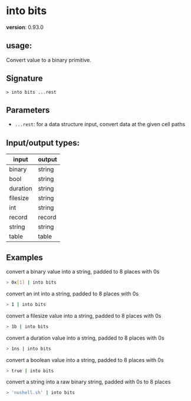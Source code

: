 # into bits

**version**: 0.93.0

## **usage**:

Convert value to a binary primitive.

## Signature

`> into bits ...rest`

## Parameters

- `...rest`: for a data structure input, convert data at the given cell paths

## Input/output types:

| input    | output |
| -------- | ------ |
| binary   | string |
| bool     | string |
| duration | string |
| filesize | string |
| int      | string |
| record   | record |
| string   | string |
| table    | table  |

## Examples

convert a binary value into a string, padded to 8 places with 0s

```bash
> 0x[1] | into bits
```

convert an int into a string, padded to 8 places with 0s

```bash
> 1 | into bits
```

convert a filesize value into a string, padded to 8 places with 0s

```bash
> 1b | into bits
```

convert a duration value into a string, padded to 8 places with 0s

```bash
> 1ns | into bits
```

convert a boolean value into a string, padded to 8 places with 0s

```bash
> true | into bits
```

convert a string into a raw binary string, padded with 0s to 8 places

```bash
> 'nushell.sh' | into bits
```

